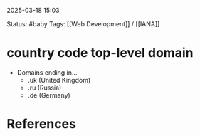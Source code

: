 

2025-03-18 15:03

Status:
#baby 
Tags:
[[Web Development]] / [[IANA]]

# country code top-level domain
- Domains ending in...
	- .uk (United Kingdom)
	- .ru (Russia)
	- .de (Germany)




# References

